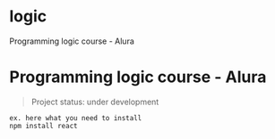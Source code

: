 # logic
Programming logic course  - Alura

<h1> Programming logic course - Alura </h1>

> Project status: under development

```
ex. here what you need to install
npm install react

```
